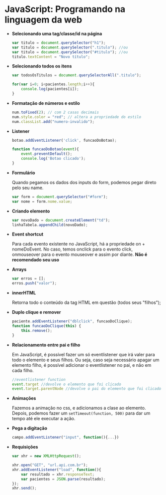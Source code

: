 # JavaScript: Programando na linguagem da web

- **Selecionando uma tag/classe/id na página**

    ```javascript
    var titulo = document.querySelector("h1");
    var titulo = document.querySelector(".titulo"); //ou
    var titulo = document.querySelector("#titulo"); //ou
    titulo.textContent = "Novo título";
    ```

- **Selecionando todos os itens**

    ```js
    var todosOsTitulos = document.querySelectorAll(".titulo");

    for(var i=0; i<pacientes.length;i++){
        console.log(pacientes[i]);
    }
    ```

- **Formatação de números e estilo**

    ```js
    num.toFixed(2); // com 2 casas decimais
    num.style.color = "red"; // altera a propriedade do estilo
    num.classList.add("numero-invalido");
    ```
- **Listener**

    ```js
    botao.addEventListener('click', funcaoDoBotao);

    function funcaoDoBotao(event){
        event.preventDefault();
        console.log('Botao clicado');
    }
    ```
- **Formulário**

    Quando pegamos os dados dos inputs do form, podemos pegar direto pelo seu name.
    ```js
    var form = document.querySelector("#form");
    var nome = form.nome.value;
    ```
- **Criando elemento**

    ```js
    var novoDado = document.createElement("td");
    linhaTabela.appendChild(novoDado);
    ```
- **Event shortcut**

    Para cada evento existente no JavaScript, há a propriedade on + nomeDoEvent. No caso, temos onclick para o evento click, onmouseover para o evento mouseover e assim por diante. **Não é recomendado seu uso**

- **Arrays**

    ```js
    var erros = [];
    erros.push("valor");
    ```
- **innerHTML**

    Retorna todo o conteúdo da tag HTML em questão (todos seus "filhos");

- **Duplo clique e remover**

    ```js
    paciente.addEventListener("dblclick", funcaoDoClique);
    function funcaoDoClique(this) {
        this.remove();
    }
    ```

- **Relacionamento entre pai e filho**

    Em JavaScript, é possível fazer um só eventlistener que irá valer para todo o elemento e seus filhos. Ou seja, caso seja necessário apagar um elemento filho, é possível adicionar o eventlistener no pai, e não em cada filho.

    ```js
    //eventlistener function
    event.target //devolve o elemento que foi clicado
    event.target.parentNode //devolve o pai do elemento que foi clicado
    ```

- **Animações**

    Fazemos a animação no css, e adicionamos  a clase ao elemento.
    Depois, podemos fazer um ``setTimeout(function, 500)`` para dar um tempo até ele executar a ação.

- **Pega a digitação**

    ```js
    campo.addEventListener("input", function(){...})
    ```
- **Requisições**

    ```js
    var xhr = new XMLHttpRequest();

    xhr.open("GET", "url.api.com.br");
    xhr.addEventListener("load", function(){
        var resultado = xhr.responseText;
        var pacientes = JSON.parse(resultado);
    });
    xhr.send();
    ```